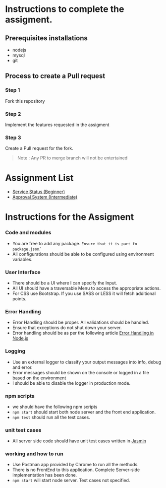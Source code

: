 # Instructions to complete the assigment.

## Prerequisites installations
  * nodejs
  * mysql
  * git
  
  

## Process to create a Pull request
### Step 1

Fork this repository

### Step 2

Implement the features requested in the assigment

### Step 3

Create a Pull request for the fork.

> Note : Any PR to merge branch will not be entertained

# Assignment List
* [Service Status (Beginner)](./Assignment-1.md)
* [Approval System (Intermediate)](./Assignment-2.md)

# Instructions for the Assigment
### Code and modules
 * You are free to add any package. ``Ensure that it is part fo package.json``.'
 * All configurations should be able to be configured using environment variables.
 
### User Interface
 * There should be a UI where I can specify the Input.
 * All UI should have a traversable Menu to access the appropriate actions.
 * For CSS use Bootstrap. If you use SASS or LESS it will fetch additional points.
 
### Error Handling
 * Error Handling should be proper. All validations should be handled.
 * Ensure that exceptions do not shut down your server.
 * Error handling should be as per the following article [Error Handling in Node.js](https://www.joyent.com/node-js/production/design/errors)
 
 
### Logging
 * Use an external logger to classify your output messages into info, debug and error.
 * Error messages should be shown on the console or logged in a file based on the environment
 * I should be able to disable the logger in production mode.
 
### npm scripts 
 * we should have the following npm scripts
 * `npm start` should start both node server and the front end application.
 * `npm test` should run all the test cases.
 
### unit test cases
 * All server side code should have unit test cases written in [Jasmin](https://jasmine.github.io)
 
### working and how to run
 * Use Postman app provided by Chrome to run all the methods. 
 * There is no FrontEnd to this application. Complete Server-side implementation has been done. 
 * `npm start` will start node server. Test cases not specified. 
 
